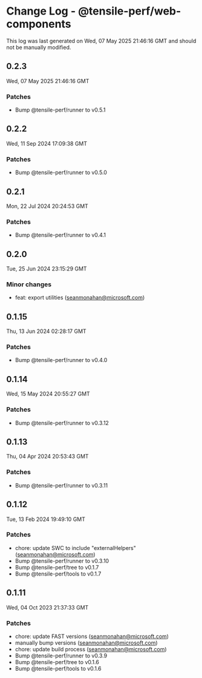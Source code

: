 # Change Log - @tensile-perf/web-components

This log was last generated on Wed, 07 May 2025 21:46:16 GMT and should not be manually modified.

<!-- Start content -->

## 0.2.3

Wed, 07 May 2025 21:46:16 GMT

### Patches

- Bump @tensile-perf/runner to v0.5.1

## 0.2.2

Wed, 11 Sep 2024 17:09:38 GMT

### Patches

- Bump @tensile-perf/runner to v0.5.0

## 0.2.1

Mon, 22 Jul 2024 20:24:53 GMT

### Patches

- Bump @tensile-perf/runner to v0.4.1

## 0.2.0

Tue, 25 Jun 2024 23:15:29 GMT

### Minor changes

- feat: export utilities (seanmonahan@microsoft.com)

## 0.1.15

Thu, 13 Jun 2024 02:28:17 GMT

### Patches

- Bump @tensile-perf/runner to v0.4.0

## 0.1.14

Wed, 15 May 2024 20:55:27 GMT

### Patches

- Bump @tensile-perf/runner to v0.3.12

## 0.1.13

Thu, 04 Apr 2024 20:53:43 GMT

### Patches

- Bump @tensile-perf/runner to v0.3.11

## 0.1.12

Tue, 13 Feb 2024 19:49:10 GMT

### Patches

- chore: update SWC to include "externalHelpers" (seanmonahan@microsoft.com)
- Bump @tensile-perf/runner to v0.3.10
- Bump @tensile-perf/tree to v0.1.7
- Bump @tensile-perf/tools to v0.1.7

## 0.1.11

Wed, 04 Oct 2023 21:37:33 GMT

### Patches

- chore: update FAST versions (seanmonahan@microsoft.com)
- manually bump versions (seanmonahan@microsoft.com)
- chore: update build process (seanmonahan@microsoft.com)
- Bump @tensile-perf/runner to v0.3.9
- Bump @tensile-perf/tree to v0.1.6
- Bump @tensile-perf/tools to v0.1.6

